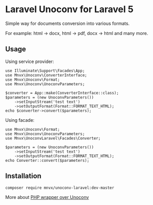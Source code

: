 # Laravel Unoconv for Laravel 5

Simple way for documents conversion into various formats.

For example: html -> docx, html -> pdf, docx -> html and many more.

## Usage

Using service provider:
```
use Illuminate\Support\Facades\App;
use Mnvx\Unoconv\ConverterInterface;
use Mnvx\Unoconv\Format;
use Mnvx\Unoconv\UnoconvParameters;

$converter = App::make(ConverterInterface::class);
$parameters = (new UnoconvParameters())
    ->setInputStream('test text')
    ->setOutputFormat(Format::FORMAT_TEXT_HTML);
echo $converter->convert($parameters);
```

Using facade:
```
use Mnvx\Unoconv\Format;
use Mnvx\Unoconv\UnoconvParameters;
use Mnvx\UnoconvLaravel\Facades\Converter;

$parameters = (new UnoconvParameters())
    ->setInputStream('test text')
    ->setOutputFormat(Format::FORMAT_TEXT_HTML);
echo Converter::convert($parameters);
```
## Installation

```
composer require mnvx/unoconv-laravel:dev-master
```

More about [PHP wrapper over Unoconv](https://github.com/mnvx/unoconv)